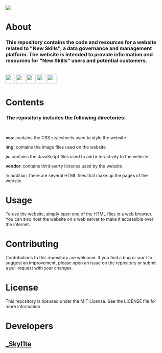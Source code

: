 <img src="https://www.netzdesign.io/fileadmin/user_upload/ext/nd_skills/HTML_CSS_JS.png"/>

<h1>About</h1>
<h3>This repository contains the code and resources for a website related to "New Skills", a data governance and management platform. The website is intended to provide information and resources for "New Skills" users and potential customers.<p>

<br>

<img src="https://img.shields.io/badge/-HTML-orange" height="30px"/>
<img src="https://img.shields.io/badge/-CSS-blue" height="30px"/>
<img src="https://img.shields.io/badge/-JavaScript-yellow" height="30px"/>
<img src="https://img.shields.io/badge/-SASS-ff69b4" height="30px"/>
<img src="https://img.shields.io/badge/-Bootstrap-blueviolet" height="30px"/>
</p> 
<h1>Contents</h1>
<h3>The repository includes the following directories:</h3>
<br>
<p><b>css</b>: contains the CSS stylesheets used to style the website</p>
<p><b>img</b>: contains the image files used on the website</p>
<p><b>js</b>: contains the JavaScript files used to add interactivity to the website</p>
<p><b>vendor</b>: contains third-party libraries used by the website</p>

In addition, there are several HTML files that make up the pages of the website.

<h1>Usage</h1>
To use the website, simply open one of the HTML files in a web browser. You can also host the website on a web server to make it accessible over the internet.

<h1>Contributing</h1>
Contributions to this repository are welcome. If you find a bug or want to suggest an improvement, please open an issue on the repository or submit a pull request with your changes.

<h1>License</h1>
This repository is licensed under the MIT License. See the LICENSE file for more information.


<h1>Developers</h1>
<h2><a href="https://github.com/Skyl1te">_Skyl1te</a></h2>
